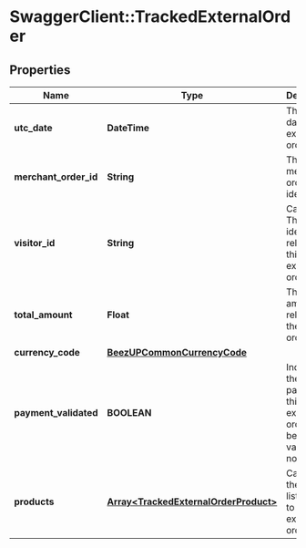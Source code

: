 # SwaggerClient::TrackedExternalOrder

## Properties
Name | Type | Description | Notes
------------ | ------------- | ------------- | -------------
**utc_date** | **DateTime** | The utc date of the external order. | 
**merchant_order_id** | **String** | The merchant order identifier | 
**visitor_id** | **String** | Can be null. The visitor identifier related to this external order | [optional] 
**total_amount** | **Float** | The total amount related to the external order. | 
**currency_code** | [**BeezUPCommonCurrencyCode**](BeezUPCommonCurrencyCode.md) |  | 
**payment_validated** | **BOOLEAN** | Indicate if the payment of this external order has been validated or not. | 
**products** | [**Array&lt;TrackedExternalOrderProduct&gt;**](TrackedExternalOrderProduct.md) | Can be null. the product list related to this external order. | [optional] 


